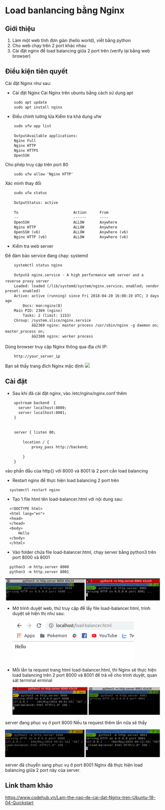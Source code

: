 # Load banlancing bằng Nginx
## Giới thiệu
1. Làm một web tĩnh đơn giản (hello world), viết bằng python 
2. Cho web chạy trên 2 port khác nhau 
3. Cài đặt nginx để load balancing giữa 2 port trên (verify lại bằng web browser)

## Điều kiện tiên quyết
Cài đặt Nginx như sau:
- Cài đặt Nginx
Cài Nginx trên ubuntu bằng cách sử dụng apt 

```
    sudo apt update
    sudo apt install nginx
```
- Điều chỉnh tường lửa
Kiểm tra khả dụng ufw

```
    sudo ufw app list

    OutputAvailable applications:
    Nginx Full
    Nginx HTTP
    Nginx HTTPS
    OpenSSH
```
Cho phép truy cập trên port 80

```
    sudo ufw allow 'Nginx HTTP'
```
Xác minh thay đổi

```
    sudo ufw status

    OutputStatus: active

    To                         Action      From
    --                         ------      ----
    OpenSSH                    ALLOW       Anywhere                  
    Nginx HTTP                 ALLOW       Anywhere                  
    OpenSSH (v6)               ALLOW       Anywhere (v6)             
    Nginx HTTP (v6)            ALLOW       Anywhere (v6)
```

- Kiểm tra web server

Để đảm bảo service đang chạy: systemd

```
    systemctl status nginx

    Outputâ nginx.service - A high performance web server and a reverse proxy server
    Loaded: loaded (/lib/systemd/system/nginx.service; enabled; vendor preset: enabled)
    Active: active (running) since Fri 2018-04-20 16:08:19 UTC; 3 days ago
        Docs: man:nginx(8)
    Main PID: 2369 (nginx)
        Tasks: 2 (limit: 1153)
    CGroup: /system.slice/nginx.service
            ââ2369 nginx: master process /usr/sbin/nginx -g daemon on; master_process on;
            ââ2380 nginx: worker process
```
Dùng browser truy cập Nginx thông qua địa chỉ IP:

```
    http://your_server_ip
```
Bạn sẽ thấy trang đích Nginx mặc định
![](https://assets.digitalocean.com/articles/nginx_1604/default_page.png)

## Cài đặt
- Sau khi đã cài đặt nginx, vào /etc/nginx/nginx.conf thêm
   
```
	upstream backend  {
	  server localhost:8000;
	  server localhost:8001;
	}


	server { listen 80;

		location / {
			proxy_pass http://backend;

		}
	}
```
vào phần đầu của http{}
 với 8000 và 8001 là 2 port cần load balancing

- Restart nginx để thực hiện load balancing 2 port trên
   
```
  systemctl restart nginx
```

- Tạo 1 file html tên load-balancer.html với nội dung sau:
   
```
  <!DOCTYPE html>
  <html lang="en">
  <head>
  </head>
  <body>
      Hello 
  </body>
  </html>
```

- Vào folder chứa file load-balancer.html, chạy server bằng python3 trên port 8000 và 8001
   
```
  python3 -m http.server 8000
  python3 -m http.server 8001
```

  ![](../../capture-screen/cap6.png)

- Mở trình duyệt web, thử truy cập để lấy file load-balancer.html, trình duyệt sẽ hiện thị như sau:
   
  ![](../../capture-screen/cap7.png)

- Mỗi lần ta request trang html load-balancer.html, thì Nginx sẽ thực hiện load balancing trên 2 port 8000 và 8001 để trả về cho trình duyệt, quan sát terminal
erminal

  ![](../../capture-screen/cap8.png)

server đang phục vụ ở port 8000
Nếu ta request thêm lần nữa sẽ thấy

  ![](../../capture-screen/cap9.png)

server đã chuyển sang phục vụ ở port 8001
Nginx đã thực hiện load balancing giữa 2 port này của server.

## Link tham khảo
https://www.codehub.vn/Lam-the-nao-de-cai-dat-Nginx-tren-Ubuntu-18-04-Quickstart
